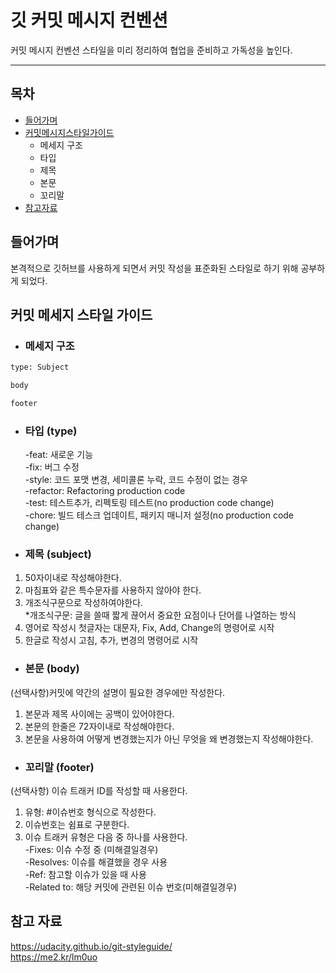 # 깃 커밋 메시지 컨벤션

커밋 메시지 컨벤션 스타일을 미리 정리하여 협업을 준비하고 가독성을 높인다.

---

## 목차

- [들어가며](#들어가며)
- [커밋메시지스타일가이드](#커밋메시지스타일가이드)
    - 메세지 구조
    - 타입
    - 제목
    - 본문
    - 꼬리말
- [참고자료](#참고자료)
## 들어가며

본격적으로 깃허브를 사용하게 되면서 커밋 작성을 표준화된 스타일로 하기 위해 공부하게 되었다.

## 커밋 메세지 스타일 가이드

- ### 메세지 구조

```sh
type: Subject

body

footer
```

- ### 타입 (type)

    -feat: 새로운 기능  
    -fix: 버그 수정  
    -style: 코드 포맷 변경, 세미콜론 누락, 코드 수정이 없는 경우  
    -refactor: Refactoring production code  
    -test: 테스트추가, 리펙토링 테스트(no production code change)  
    -chore: 빌드 테스크 업데이트, 패키지 매니저 설정(no production code change)  

- ### 제목 (subject)

1. 50자이내로 작성해야한다.   
2. 마침표와 같은 특수문자를 사용하지 않아야 한다.  
3. 개조식구문으로 작성하여야한다.  
*개조식구문: 글을 쓸때 짧게 끊어서 중요한 요점이나 단어를 나열하는 방식  
4. 영어로 작성시 첫글자는 대문자, Fix, Add, Change의 명령어로 시작  
5. 한글로 작성시 고침, 추가, 변경의 명령어로 시작  

- ### 본문 (body)

(선택사항)커밋에 약간의 설명이 필요한 경우에만 작성한다.  
  
1. 본문과 제목 사이에는 공백이 있어야한다.  
2. 본문의 한줄은 72자이내로 작성해야한다.
3. 본문을 사용하여 어떻게 변경했는지가 아닌 무엇을 왜 변경했는지 작성해야한다.  

- ### 꼬리말 (footer)

(선택사항) 이슈 트래커 ID를 작성할 때 사용한다.  
  
1. 유형: #이슈번호 형식으로 작성한다.  
2. 이슈번호는 쉼표로 구분한다.  
3. 이슈 트래커 유형은 다음 중 하나를 사용한다.  
    -Fixes: 이슈 수정 중 (미해결일경우)  
    -Resolves: 이슈를 해결했을 경우 사용  
    -Ref: 참고할 이슈가 있을 때 사용  
    -Related to: 해당 커밋에 관련된 이슈 번호(미해결일경우)


## 참고 자료

https://udacity.github.io/git-styleguide/  
https://me2.kr/lm0uo
